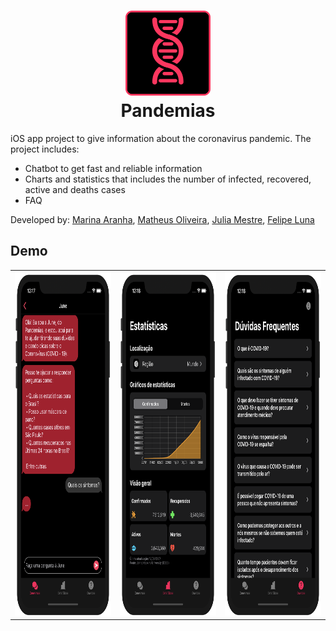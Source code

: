 <h1 align="center">
  <img src="images/app-icon.png" width="136" alt="icon"><br>
  Pandemias<br>
</h1>

iOS app project to give information about the coronavirus pandemic. The project includes:

- Chatbot to get fast and reliable information
- Charts and statistics that includes the number of infected, recovered, active and deaths cases
- FAQ

Developed by: [Marina Aranha](https://github.com/mariaranha), [Matheus Oliveira](https://github.com/matheussoliveira), [Julia Mestre](https://github.com/JuliaMestre), [Felipe Luna](https://github.com/LunaFelipe)

## Demo
<table>
  <tr>
    <td><img src="images/screenshot1.png" width=270 height=550></td>
    <td><img src="images/screenshot2.png" width=270 height=550></td>
    <td><img src="images/screenshot3.png" width=270 height=550></td>
  </tr>
 </table>
